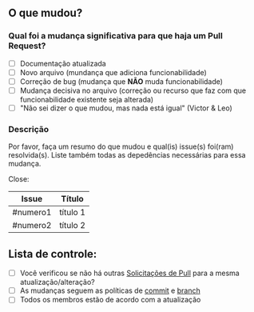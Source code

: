 ## O que mudou?

### Qual foi a mudança significativa para que haja um Pull Request?
- [ ] Documentação atualizada
- [ ] Novo arquivo (mundança que adiciona funcionabilidade)
- [ ] Correção de bug (mudança que **NÃO** muda funcionabilidade)
- [ ] Mudança decisiva no arquivo (correção ou recurso que faz com que funcionabilidade existente seja alterada)
- [ ] "Não sei dizer o que mudou, mas nada está igual" (Victor & Leo)
<!--
Apagar as checkboxes não marcadas. Poluir menos o template
-->

<!-- 
IMPORTANTE TER TODOS A SEGUIR:

## Assignees
O PR deve ser atribuído a pelo menos um colaborador do projeto.

## Labels
O PR deve ser marcado com uma ou mais tags adequadas, para fins de rastreamento do projeto.

## Milestone
O PR deve ser atribuído ao Milestone (sprint) correspondente previsto para sua execução.

## Reviewer
O PR deve ser atribuído a pelo menos um integrante para que revise as mudanças e devolva um feedback, para depois poder fazer o merge.
-->

### Descrição

Por favor, faça um resumo do que mudou e qual(is) issue(s) foi(ram) resolvida(s). Liste também todas as depedências necessárias para essa mudança.

Close:

| Issue    |            Título            |
|----------|:----------------------------:|
| #numero1 | título 1                     |
| #numero2 | título 2                     |

<!-- 
## Testes
Descreva os testes que você executou para verificar suas alterações e os detalhes relevantes para sua configuração.

- [ ] Teste A
- [ ] Teste B

### Configuração de teste :

Versão do firmware:
Hardware:
Conjunto de ferramentas:
SDK:
-->

## Lista de controle:

- [ ] Você verificou se não há outras [Solicitações de Pull](https://github.com/fga-eps-mds/2021.1-AlligaBot/pulls) para a mesma atualização/alteração?
- [ ] As mudanças seguem as políticas de [commit](https://github.com/fga-eps-mds/2021.1-AlligaBot/blob/docs_capivara/docs/politicas/commits.md) e [branch](https://github.com/fga-eps-mds/2021.1-AlligaBot/blob/docs_capivara/docs/politicas/branches.md)
- [ ] Todos os membros estão de acordo com a atualização
